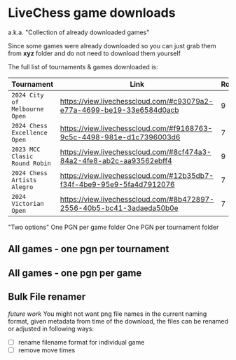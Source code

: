 # LiveChess game downloads 

a.k.a. "Collection of already downloaded games"

Since some games were already downloaded so you can just grab them from __xyz__ folder and do not need to download them yourself

The full list of tournaments & games downloaded is:

| Tournament                             | Link                                                                  | Rounds | Games |
| -------------------------------------- | --------------------------------------------------------------------- | -------| ----- |
| `2024 City of Melbourne Open`          | https://view.livechesscloud.com/#c93079a2-e77a-4699-be19-33e6584d0acb | 9      | 18    |
| `2024 Chess Excellence Open`           | https://view.livechesscloud.com/#f9168763-9c5c-4498-981e-d1c7396003d6 | 7      | 14    |
| `2023 MCC Clasic Round Robin`          | https://view.livechesscloud.com/#8cf474a3-84a2-4fe8-ab2c-aa93562ebff4 | 9      | 18    |
| `2024 Chess Artists Alegro `           | https://view.livechesscloud.com/#12b35db7-f34f-4be9-95e9-5fa4d7912076 | 7      | 11*   |
| `2024 Victorian Open`                  | https://view.livechesscloud.com/#8b472897-2556-40b5-bc41-3adaeda50b0e | 7      | 28    |

"Two options"
One PGN per game folder 
One PGN per tournament folder 

## All games - one pgn per tournament 

## All games - one pgn per game

## Bulk File renamer 

*future work* 
You might not want png file names in the current naming format, given metadata from time of the download, the files can be renamed or adjusted in following ways:
* [ ] rename filename format for individual game 
* [ ] remove move times 
